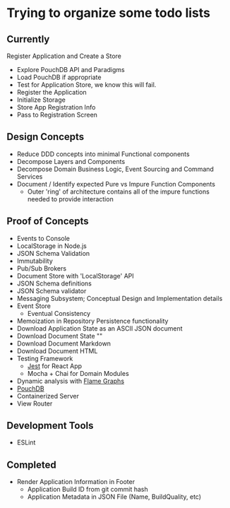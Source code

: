 # Trying to organize some todo lists

## Currently

Register Application and Create a Store
  - Explore PouchDB API and Paradigms
  - Load PouchDB if appropriate
  - Test for Application Store, we know this will fail.
  - Register the Application
  - Initialize Storage
  - Store App Registration Info
  - Pass to Registration Screen

## Design Concepts

- Reduce DDD concepts into minimal Functional components
- Decompose Layers and Components
- Decompose Domain Business Logic, Event Sourcing and Command Services
- Document / Identify expected Pure vs Impure Function Components
  - Outer 'ring' of architecture contains all of the impure functions needed to provide interaction

## Proof of Concepts

- Events to Console
- LocalStorage in Node.js
- JSON Schema Validation
- Immutability
- Pub/Sub Brokers
- Document Store with 'LocalStorage' API
- JSON Schema definitions
- JSON Schema validator
- Messaging Subsystem; Conceptual Design and Implementation details
- Event Store
  - Eventual Consistency
- Memoization in Repository Persistence functionality
- Download Application State as an ASCII JSON document
- Download Document State ""
- Download Document Markdown
- Download Document HTML
- Testing Framework
  - [Jest](https://jestjs.io/docs/en/getting-started) for React App
  - Mocha + Chai for Domain Modules
- Dynamic analysis with [Flame Graphs](https://nodejs.org/en/docs/guides/diagnostics-flamegraph/)
- [PouchDB](https://github.com/pouchdb/pouchdb)
- Containerized Server
- View Router
 
## Development Tools
- ESLint

## Completed
- Render Application Information in Footer
  - Application Build ID from git commit hash
  - Application Metadata in JSON File (Name, BuildQuality, etc)
